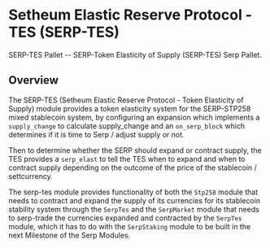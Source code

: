 # Setheum Elastic Reserve Protocol - TES (SERP-TES)
SERP-TES Pallet -- SERP-Token Elasticity of Supply (SERP-TES) Serp Pallet.

## Overview

 The SERP-TES (Setheum Elastic Reserve Protocol - Token Elasticity of Supply) 
 module provides a token elasticity system for the SERP-STP258 mixed stablecoin system, 
 by configuring an expansion which implements a `supply_change` to calculate supply_change
 and an `on_serp_block` which determines if it is time to Serp / adjust supply or not.

 Then to determine whether the SERP should expand or contract supply, the TES provides
 a `serp_elast` to tell the TES when to expand and when to contract supply depending on 
 the outcome of the price of the stablecoin / settcurrency.

 The serp-tes module provides functionality of both the `Stp258` module that needs 
 to contract and expand the supply of its currencies for its stablecoin stability  system through the `SerpTes`
 and the `SerpMarket` module that needs to serp-trade the currencies expanded and 
 contracted by the `SerpTes` module, which it has to do with the `SerpStaking` module to be 
 built in the next Milestone of the Serp Modules.
 